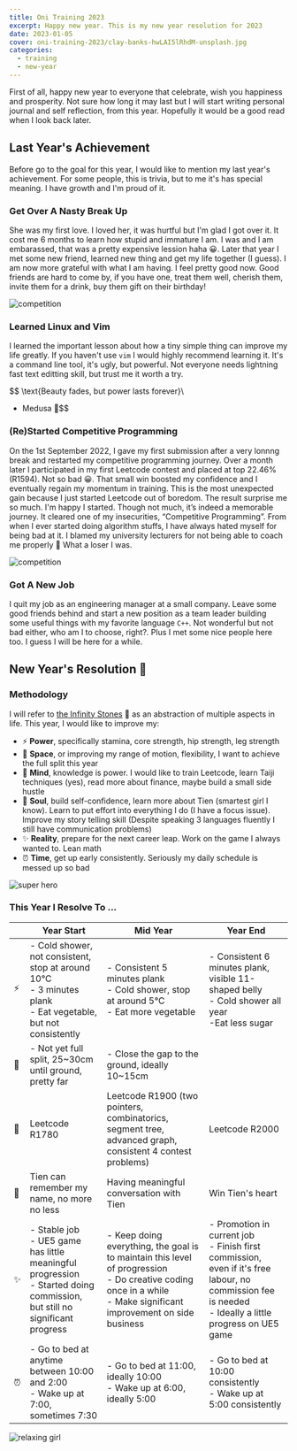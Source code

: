 ```yaml
---
title: Oni Training 2023
excerpt: Happy new year. This is my new year resolution for 2023
date: 2023-01-05
cover: oni-training-2023/clay-banks-hwLAI5lRhdM-unsplash.jpg
categories:
  - training
  - new-year
---
```

First of all, happy new year to everyone that celebrate, wish you happiness and prosperity. 
Not sure how long it may last but I will start writing personal journal and self reflection, from this year. 
Hopefully it would be a good read when I look back later.

## Last Year's Achievement
Before go to the goal for this year, I would like to mention my last year's achievement. 
For some people, this is trivia, but to me it's has special meaning. I have growth and I'm proud of it.

### Get Over A Nasty Break Up
She was my first love. I loved her, it was hurtful but I'm glad I got over it. 
It cost me 6 months to learn how stupid and immature I am. I was and I am embarassed, that was a pretty expensive lession haha 😀. 
Later that year I met some new friend, learned new thing and get my life together (I guess).
I am now more grateful with what I am having. I feel pretty good now. 
Good friends are hard to come by, if you have one, treat them well, cherish them, invite them for a drink, buy them gift on their birthday!

<img class="w-1/2 md:w-1/3 mx-auto" alt="competition" src="oni-training-2023/Heartbroken-amico.svg" />

### Learned Linux and Vim
I learned the important lesson about how a tiny simple thing can improve my life greatly. 
If you haven't use `vim` I would highly recommend learning it. It's a command line tool, it's ugly, but powerful. 
Not everyone needs lightning fast text editting skill, but trust me it worth a try.

$$
\text{Beauty fades, but power lasts forever}\\
- Medusa 🐍$$


### (Re)Started Competitive Programming
On the 1st September 2022, I gave my first submission after a very lonnng break and restarted my competitive programming journey. 
Over a month later I participated in my first Leetcode contest and placed at top 22.46% (R1594). Not so bad 😀.
That small win boosted my confidence and I eventually regain my momentum in training. 
This is the most unexpected gain because I just started Leetcode out of boredom. 
The result surprise me so much. I'm happy I started. Though not much, it’s indeed a memorable journey. 
It cleared one of my insecurities, “Competitive Programming”. 
From when I ever started doing algorithm stuffs, I have always hated myself for being bad at it. 
I blamed my university lecturers for not being able to coach me properly 🤢 What a loser I was.

<img class="w-1/2 md:w-1/3 mx-auto" alt="competition" src="oni-training-2023/Business-competition-pana.svg" />


### Got A New Job
I quit my job as an engineering manager at a small company. 
Leave some good friends behind and start a new position as a team leader building some useful things with my favorite language `C++`. 
Not wonderful but not bad either, who am I to choose, right?. Plus I met some nice people here too. I guess I will be here for a while.

## New Year's Resolution 🎉
### Methodology
I will refer to [the Infinity Stones](https://en.wikipedia.org/wiki/Infinity_Stones) 💎 as an abstraction of multiple aspects in life. This year, I would like to improve my:
- ⚡ __Power__, specifically stamina, core strength, hip strength, leg strength
- 🐾 __Space__, or improving my range of motion, flexibility, I want to achieve the full split this year
- 🧠 __Mind__, knowledge is power. I would like to train Leetcode, learn Taiji techniques (yes), read more about finance, maybe build a small side hustle
- 💖 __Soul__, build self-confidence, learn more about Tien (smartest girl I know). Learn to put effort into everything I do (I have a focus issue). Improve my story telling skill (Despite speaking 3 languages fluently I still have communication problems)
- ✨ __Reality__, prepare for the next career leap. Work on the game I always wanted to. Lean math
- ⏰ __Time__, get up early consistently. Seriously my daily schedule is messed up so bad

<img class="w-1/2 md:w-1/3 mx-auto" alt="super hero" src="oni-training-2023/Superhero-amico.svg" />

### This Year I Resolve To ...

|         | Year Start                                                                          | Mid Year                                                                                                        | Year End                                                                                                                                            |
|---------|-------------------------------------------------------------------------------------|-----------------------------------------------------------------------------------------------------------------|-----------------------------------------------------------------------------------------------------------------------------------------------------|
| ⚡   | - Cold shower, not consistent, stop at around 10°C <br />- 3 minutes plank<br />- Eat vegetable, but not consistently                | - Consistent 5 minutes plank <br />- Cold shower, stop at around 5°C<br/>- Eat more vegetable                                                 | - Consistent 6 minutes plank, visible 11-shaped belly <br />- Cold shower all year<br />-Eat less sugar                                                                                 |
| 🐾   | - Not yet full split, 25~30cm until ground, pretty far                              | - Close the gap to the ground, ideally 10~15cm                                                                  |                                                                                                                                                     |
| 🧠    | Leetcode R1780                                                                    | Leetcode R1900 (two pointers, combinatorics, segment tree, advanced graph, consistent 4 contest problems)                                                                                                 | Leetcode R2000                                                                                                                                      |
| 💖   | Tien can remember my name, no more no less                                          | Having meaningful conversation with Tien                                                                        | Win Tien's heart                                                                                                                                    |
| ✨ | - Stable job <br />- UE5 game has little meaningful progression <br />- Started doing commission, but still no significant progress | - Keep doing everything, the goal is to maintain this level of progression <br />- Do creative coding once in a while<br />- Make significant improvement on side business | - Promotion in current job <br />- Finish first commission, even if it's free labour, no commission fee is needed <br />- Ideally a little progress on UE5 game |
| ⏰    | - Go to bed at anytime between 10:00 and 2:00 <br />- Wake up at 7:00, sometimes 7:30                                                   | - Go to bed at 11:00, ideally 10:00 <br />- Wake up at 6:00, ideally 5:00                                                                                   | - Go to bed at 10:00 consistently<br />- Wake up at 5:00 consistently                                                                                                                        |
<img class="w-1/2 md:w-1/3 mx-auto" alt="relaxing girl" src="oni-training-2023/Lo-fi-concept-amico.svg" />
